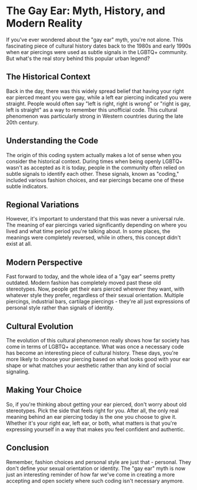 # The Gay Ear: Myth, History, and Modern Reality

If you've ever wondered about the "gay ear" myth, you're not alone. This fascinating piece of cultural history dates back to the 1980s and early 1990s when ear piercings were used as subtle signals in the LGBTQ+ community. But what's the real story behind this popular urban legend?

## The Historical Context

Back in the day, there was this widely spread belief that having your right ear pierced meant you were gay, while a left ear piercing indicated you were straight. People would often say "left is right, right is wrong" or "right is gay, left is straight" as a way to remember this unofficial code. This cultural phenomenon was particularly strong in Western countries during the late 20th century.

## Understanding the Code

The origin of this coding system actually makes a lot of sense when you consider the historical context. During times when being openly LGBTQ+ wasn't as accepted as it is today, people in the community often relied on subtle signals to identify each other. These signals, known as "coding," included various fashion choices, and ear piercings became one of these subtle indicators.

## Regional Variations

However, it's important to understand that this was never a universal rule. The meaning of ear piercings varied significantly depending on where you lived and what time period you're talking about. In some places, the meanings were completely reversed, while in others, this concept didn't exist at all.

## Modern Perspective

Fast forward to today, and the whole idea of a "gay ear" seems pretty outdated. Modern fashion has completely moved past these old stereotypes. Now, people get their ears pierced wherever they want, with whatever style they prefer, regardless of their sexual orientation. Multiple piercings, industrial bars, cartilage piercings - they're all just expressions of personal style rather than signals of identity.

## Cultural Evolution

The evolution of this cultural phenomenon really shows how far society has come in terms of LGBTQ+ acceptance. What was once a necessary code has become an interesting piece of cultural history. These days, you're more likely to choose your piercing based on what looks good with your ear shape or what matches your aesthetic rather than any kind of social signaling.

## Making Your Choice

So, if you're thinking about getting your ear pierced, don't worry about old stereotypes. Pick the side that feels right for you. After all, the only real meaning behind an ear piercing today is the one you choose to give it. Whether it's your right ear, left ear, or both, what matters is that you're expressing yourself in a way that makes you feel confident and authentic.

## Conclusion

Remember, fashion choices and personal style are just that - personal. They don't define your sexual orientation or identity. The "gay ear" myth is now just an interesting reminder of how far we've come in creating a more accepting and open society where such coding isn't necessary anymore.

